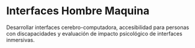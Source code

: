 # Interfaces Hombre Maquina

Desarrollar interfaces cerebro-computadora, accesibilidad para personas con discapacidades y evaluación de impacto psicológico de interfaces inmersivas.